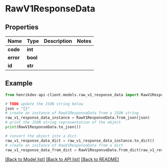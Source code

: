 # RawV1ResponseData


## Properties

Name | Type | Description | Notes
------------ | ------------- | ------------- | -------------
**code** | **int** |  | 
**error** | **bool** |  | 
**id** | **str** |  | 

## Example

```python
from henrikdev-api-client.models.raw_v1_response_data import RawV1ResponseData

# TODO update the JSON string below
json = "{}"
# create an instance of RawV1ResponseData from a JSON string
raw_v1_response_data_instance = RawV1ResponseData.from_json(json)
# print the JSON string representation of the object
print(RawV1ResponseData.to_json())

# convert the object into a dict
raw_v1_response_data_dict = raw_v1_response_data_instance.to_dict()
# create an instance of RawV1ResponseData from a dict
raw_v1_response_data_from_dict = RawV1ResponseData.from_dict(raw_v1_response_data_dict)
```
[[Back to Model list]](../README.md#documentation-for-models) [[Back to API list]](../README.md#documentation-for-api-endpoints) [[Back to README]](../README.md)



